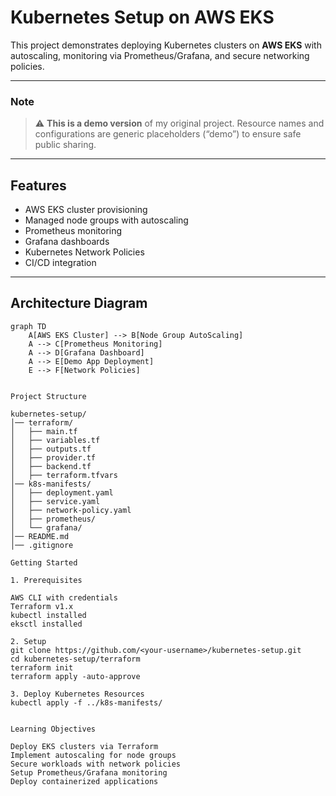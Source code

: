 # Kubernetes Setup on AWS EKS

This project demonstrates deploying Kubernetes clusters on **AWS EKS** with autoscaling, monitoring via Prometheus/Grafana, and secure networking policies.

---

### Note
> ⚠️ **This is a demo version** of my original project. Resource names and configurations are generic placeholders (“demo”) to ensure safe public sharing.

---

## Features
- AWS EKS cluster provisioning
- Managed node groups with autoscaling
- Prometheus monitoring
- Grafana dashboards
- Kubernetes Network Policies
- CI/CD integration

---

## Architecture Diagram

```mermaid
graph TD
    A[AWS EKS Cluster] --> B[Node Group AutoScaling]
    A --> C[Prometheus Monitoring]
    A --> D[Grafana Dashboard]
    A --> E[Demo App Deployment]
    E --> F[Network Policies]


Project Structure

kubernetes-setup/
│── terraform/
│   ├── main.tf
│   ├── variables.tf
│   ├── outputs.tf
│   ├── provider.tf
│   ├── backend.tf
│   ├── terraform.tfvars
│── k8s-manifests/
│   ├── deployment.yaml
│   ├── service.yaml
│   ├── network-policy.yaml
│   ├── prometheus/
│   └── grafana/
│── README.md
│── .gitignore

Getting Started

1. Prerequisites

AWS CLI with credentials
Terraform v1.x
kubectl installed
eksctl installed

2. Setup
git clone https://github.com/<your-username>/kubernetes-setup.git
cd kubernetes-setup/terraform
terraform init
terraform apply -auto-approve

3. Deploy Kubernetes Resources
kubectl apply -f ../k8s-manifests/


Learning Objectives

Deploy EKS clusters via Terraform
Implement autoscaling for node groups
Secure workloads with network policies
Setup Prometheus/Grafana monitoring
Deploy containerized applications